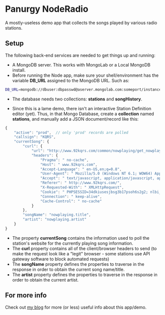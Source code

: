 Panurgy NodeRadio
=========

A mostly-useless demo app that collects the songs played by various radio stations.

Setup
----
The following back-end services are needed to get things up and running:

  - A MongoDB server. This works with MongoLab or a Local MongoDB install.  
  - Before running the Node app, make sure your shell/environment has the variable **DB_URL** assigned to the MongoDB URL. Such as:
```sh
DB_URL=mongodb://dbuser:dbpasswd@aserver.mongolab.com:someport/instanceName
```

  - The database needs two collections: __stations__ and __songHistory__.

  - Since this is a lame demo, there isn't an interactive Station Definition editor (yet). Thus, in that Mongo Database, create a **collection** named **stations**, and manually add a JSON document/record like this:
```js
{
    "active": "prod",  // only 'prod' records are polled
    "callsign": "KQRS",
    "currentSong": {
        "curl": {
            "url": "http://www.92kqrs.com/common/nowplaying/get_nowplaying_json.php?callback=x&calls=KQRSFM&now_playing=true&_=1393385576460",
            "headers": {
                "Pragma": " no-cache",
                "Host": " www.92kqrs.com",
                "Accept-Language": " en-US,en;q=0.8",
                "User-Agent": " Mozilla/5.0 (Windows NT 6.1; WOW64) AppleWebKit/537.36 (KHTML, like Gecko) Chrome/31.0.1650.63 Safari/537.36",
                "Accept": " text/javascript, application/javascript, application/ecmascript, application/x-ecmascript, */*; q=0.01",
                "Referer": " http://www.92kqrs.com/",
                "X-Requested-With": " XMLHttpRequest",
                "Cookie": " PHPSESSID=34dkiusesjbsg3b17psoh6s2g2; nlbi_51075=BL81H1fxJS87Evv8i0Na8wAAAABjXmBnaEUtY2Cvmq2rwx7I; visid_incap_51075=YjiTQZTMSryemVZQDblU2VhnslIAAAAAQUIPAAAAAACc3ybvUVfBdM2dwnhjkk29; incap_ses_104_51075=a36qCA3X1UapD4is8HtxAVlnslIAAAAA3vuK5m/9koIZYPxn61lo6w==; _trp_hit_6647/10259_160x600=3; _trp_hit_6647/10259_300x250=2; __gads=ID=8e1306178e63dba6:T=1387423584:S=ALNI_MbGrQBaujvFL6hJ94FMxuNQpHoinQ; _trp_hit_6647/10259_728x90=3; __utma=110782170.1658551907.1387423591.1387423591.1387423591.1; __utmb=110782170.1.10.1387423591; __utmc=110782170; __utmz=110782170.1387423591.1.1.utmcsr=google|utmccn=(organic)|utmcmd=organic|utmctr=(not%20provided)",
                "Connection": " keep-alive",
                "Cache-Control": " no-cache"
            }
        },
        "songName": "nowplaying.title",
        "artist": "nowplaying.artist"
    }
}
```
  - The property **currentSong** contains the information used to poll the station's website for the currently playing song information.
  - The **curl** property contains all of the client/browser headers to send (to make the request look like a "legit" browser - some stations use API gateway software to block automated requests)
  - The **songName** property defines the properties to traverse in the response in order to obtain the current song name/title.
  - The **artist** property defines the properties to traverse in the response in order to obtain the current artist.

For more info
----
Check out [my blog](http://panurgynet.blogspot.com/2013/12/which-radio-station-really-has-best.html) for more (or less) useful info about this app/demo.

